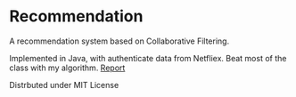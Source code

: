 Recommendation
==============

A recommendation system based on Collaborative Filtering. 

Implemented in Java, with authenticate data from Netfliex. Beat most of the class with my algorithm. 
[Report](https://docs.google.com/document/d/14fHFooSSm7fwa6H3O0tF1OYFPcrnsKldTVv64nIvGzU/edit?usp=sharing)

Distrbuted under MIT License

